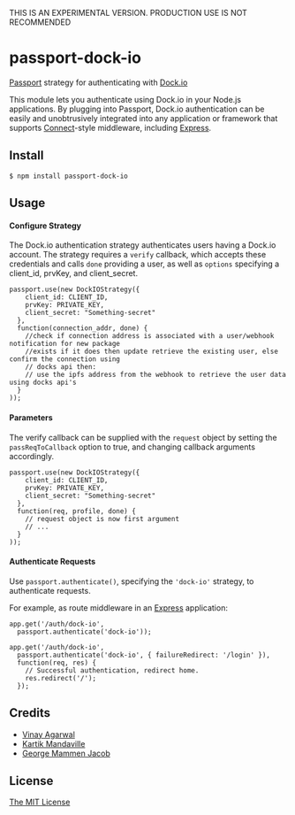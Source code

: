 THIS IS AN EXPERIMENTAL VERSION. PRODUCTION USE IS NOT RECOMMENDED

# passport-dock-io

[Passport](http://passportjs.org/) strategy for authenticating with [Dock.io](https://dock.io/)

This module lets you authenticate using Dock.io in your Node.js applications.
By plugging into Passport, Dock.io authentication can be easily and
unobtrusively integrated into any application or framework that supports
[Connect](http://www.senchalabs.org/connect/)-style middleware, including
[Express](http://expressjs.com/).

## Install

    $ npm install passport-dock-io

## Usage

#### Configure Strategy

The Dock.io authentication strategy authenticates users having a Dock.io
account.  The strategy requires a `verify` callback, which
accepts these credentials and calls `done` providing a user, as well as
`options` specifying a client_id, prvKey, and client_secret.

    passport.use(new DockIOStrategy({
        client_id: CLIENT_ID,
        prvKey: PRIVATE_KEY,
        client_secret: "Something-secret"
      },
      function(connection_addr, done) {
        //check if connection address is associated with a user/webhook notification for new package
        //exists if it does then update retrieve the existing user, else confirm the connection using
        // docks api then:
        // use the ipfs address from the webhook to retrieve the user data using docks api's 
      }
    ));

#### Parameters

The verify callback can be supplied with the `request` object by setting
the `passReqToCallback` option to true, and changing callback arguments
accordingly.

    passport.use(new DockIOStrategy({
        client_id: CLIENT_ID,
        prvKey: PRIVATE_KEY,
        client_secret: "Something-secret"
      },
      function(req, profile, done) {
        // request object is now first argument
        // ...
      }
    ));

#### Authenticate Requests

Use `passport.authenticate()`, specifying the `'dock-io'` strategy, to
authenticate requests.

For example, as route middleware in an [Express](http://expressjs.com/)
application:

    app.get('/auth/dock-io',
      passport.authenticate('dock-io'));

    app.get('/auth/dock-io',
      passport.authenticate('dock-io', { failureRedirect: '/login' }),
      function(req, res) {
        // Successful authentication, redirect home.
        res.redirect('/');
      });

## Credits

  - [Vinay Agarwal](http://github.com/vinay035)
  - [Kartik Mandaville](http://github.com/kar2905)
  - [George Mammen Jacob](http://github.com/gmjacob)

## License

[The MIT License](http://opensource.org/licenses/MIT)
